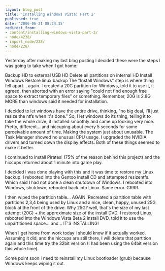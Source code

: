 ```yaml
---
layout: blog_post
title: 'Installing Windows Vista: Part 2'
published: true
date: '2006-06-21 08:24:15'
redirect_from:
- content/installing-windows-vista-part-2/
- node/4238/
- import_node/228/
- node/228/
---
```


Yesterday after making my last blog posting I decided these were the steps I was going to take when I got home:

Backup HD to external USB HD
Delete all partitions on internal HD
Install Windows
Restore linux backup
The "Install Windows" step is where thing fell apart... again. I created a 20G partition for Windows, told it to use it, it agreed, then aborted with an error saying "could not find enough free space to extract temporary files" or something. Remember, 20G is 2.8G MORE than windows said it needed for installation.

I decided to let windows have the entire drive, thinking, "no big deal, I'll just resize the ntfs when it's done." So, I let windows do its thing, telling it to take the whole drive, it installed smoothly and came up looking very nice. Pretty, different... and hiccuping about every 5 seconds for some perceivable amount of time. Making the system just about unusable. The Task Manager showed no unusual CPU usage. I upgraded the NVIDIA drivers and turned down the display effects. Both of these things seemed to make it better.

I continued to install Pirates! (75% of the reason behind this project) and the hiccups returned about 1 minute into game play.

I decided I was done playing with this and it was time to restore my Linux backup. I rebooted into the Gentoo install CD and attempted resizentfs. Which said I had not done a clean shutdown of Windows. I rebooted into Windows, shutdown, rebooted back into Linux. Same error. GRRR.

I then wiped the partition table... AGAIN. Recreated a partition table with partitions 2,3,4 being used by Linux and a nice, clean, happy, unused 25G block at the front of the drive. Why 25G? well, that's the size of my last attempt (20G) + the approximate size of the install DVD. I restored Linux, rebooted into the Windows Vista Beta 2 install DVD, told it to use the unpartitioned space... and... IT'S INSTALLING!

When I get home from work today I should know if it actually worked. Assuming it did, and the hiccups are still there, I will delete that partition again and this time try the 32bit version (I had been using the 64bit version this whole time).

Some point soon I need to reinstall my Linux bootloader (grub) because Windows keeps wiping it out.
